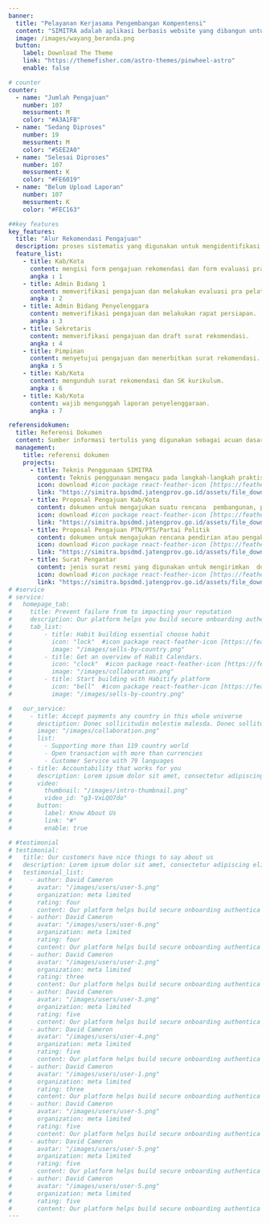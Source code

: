```yaml
---
banner:
  title: "Pelayanan Kerjasama Pengembangan Kompentensi"
  content: "SIMITRA adalah aplikasi berbasis website yang dibangun untuk mempermudah proses pengajuan rekomendasi penyelenggaraan pelatihan pola kerjasama oleh Pemkab/Pemkot, OPD Provinsi, dan PTN/PTS, serta menerbitkan surat rekomendasi oleh BPSDMD Provinsi Jawa Tengah, dengan menyediakan pelayanan yang mudah, cepat, dan terintegrasi."
  image: /images/wayang_beranda.png
  button:
    label: Download The Theme
    link: "https://themefisher.com/astro-themes/pinwheel-astro"
    enable: false

# counter
counter:
  - name: "Jumlah Pengajuan"
    number: 107
    messurment: M
    color: "#A3A1FB"
  - name: "Sedang Diproses"
    number: 19
    messurment: M
    color: "#5EE2A0"
  - name: "Selesai Diproses"
    number: 107
    messurment: K
    color: "#FE6019"
  - name: "Belum Upload Laporan"
    number: 107
    messurment: K
    color: "#FEC163"

##key features
key_features:
  title: "Alur Rekomendasi Pengajuan"
  description: proses sistematis yang digunakan untuk mengidentifikasi dan merekomendasikan pengajuan atau proposal berdasarkan kriteria atau parameter tertentu.
  feature_list:
    - title: Kab/Kota
      content: mengisi form pengajuan rekomendasi dan form evaluasi pra pelatihan.
      angka : 1
    - title: Admin Bidang 1
      content: memverifikasi pengajuan dan melakukan evaluasi pra pelatihan.
      angka : 2
    - title: Admin Bidang Penyelenggara
      content: memverifikasi pengajuan dan melakukan rapat persiapan.
      angka : 3
    - title: Sekretaris
      content: memverifikasi pengajuan dan draft surat rekomendasi.
      angka : 4  
    - title: Pimpinan
      content: menyetujui pengajuan dan menerbitkan surat rekomendasi.
      angka : 5
    - title: Kab/Kota
      content: mengunduh surat rekomendasi dan SK kurikulum.
      angka : 6
    - title: Kab/Kota
      content: wajib mengunggah laporan penyelenggaraan.
      angka : 7

referensidokumen:
  title: Referensi Dokumen
  content: Sumber informasi tertulis yang digunakan sebagai acuan dasar dalam pengajuan kerjasama pengembangan kompentensi.
  management:
    title: referensi dokumen
    projects:
      - title: Teknis Penggunaan SIMITRA
        content: Teknis penggunaan mengacu pada langkah-langkah praktis dan perincian teknis SIMITRA
        icon: download #icon package react-feather-icon [https://feathericons.com/]
        link: "https://simitra.bpsdmd.jatengprov.go.id/assets/file_download_area/simitra_manual_book_new.pdf"
      - title: Proposal Pengajuan Kab/Kota
        content: dokumen untuk mengajukan suatu rencana  pembangunan, program, proyek, atau kegiatan kepada pemerintah kabupaten atau kota.
        icon: download #icon package react-feather-icon [https://feathericons.com/]
        link: "https://simitra.bpsdmd.jatengprov.go.id/assets/file_download_area/simitra_contoh_format_proposal_kabkota.pdf"
      - title: Proposal Pengajuan PTN/PTS/Partai Politik
        content: dokumen untuk mengajukan rencana pendirian atau pengakuan lembaga pendidikan tinggi atau partai politik kepada pihak yang berwenang.
        icon: download #icon package react-feather-icon [https://feathericons.com/]
        link: "https://simitra.bpsdmd.jatengprov.go.id/assets/file_download_area/simitra_contoh_format_proposal_ptn_pts.pdf"
      - title: Surat Pengantar
        content: jenis surat resmi yang digunakan untuk mengirimkan  dokumen, barang, atau informasi kepada pihak lain.
        icon: download #icon package react-feather-icon [https://feathericons.com/]
        link: "https://simitra.bpsdmd.jatengprov.go.id/assets/file_download_area/simitra_contoh_pengantar.pdf"
# #service
# service:
#   homepage_tab:
#     title: Prevent failure from to impacting your reputation
#     description: Our platform helps you build secure onboarding authentication experiences that retain and engage your users. We build the infrastructure, you can.
#     tab_list:
#         - title: Habit building essential choose habit
#           icon: "lock"  #icon package react-feather-icon [https://feathericons.com/]
#           image: "/images/sells-by-country.png"
#         - title: Get an overview of Habit Calendars.
#           icon: "clock"  #icon package react-feather-icon [https://feathericons.com/]
#           image: "/images/collaboration.png"
#         - title: Start building with Habitify platform
#           icon: "bell"  #icon package react-feather-icon [https://feathericons.com/]
#           image: "/images/sells-by-country.png"

#   our_service:
#     - title: Accept payments any country in this whole universe
#       desctiption: Donec sollicitudin molestie malesda. Donec sollitudin molestie malesuada. Mauris pellentesque nec, egestas non nisi. Cras ultricies ligula sed
#       image: "/images/collaboration.png"
#       list:
#         - Supporting more than 119 country world
#         - Open transaction with more than currencies
#         - Customer Service with 79 languages
#     - title: Accountability that works for you
#       description: Lorem ipsum dolor sit amet, consectetur adipiscing elit. Morbi egestas Werat viverra id et aliquet. vulputate egestas sollicitudin.
#       video:
#         thumbnail: "/images/intro-thumbnail.png"
#         video_id: "g3-VxLQO7do"
#       button:
#         label: Know About Us
#         link: "#"
#         enable: true

# #testimonial
# testimonial:
#   title: Our customers have nice things to say about us
#   description: Lorem ipsum dolor sit amet, consectetur adipiscing elit. Morbi egestas Werat viverra id et aliquet. vulputate egestas sollicitudin.
#   testimonial_list:
#     - author: David Cameron
#       avatar: "/images/users/user-5.png"
#       organization: meta limited
#       rating: four
#       content: Our platform helps build secure onboarding authentica experiences & engage your users. We build .
#     - author: David Cameron
#       avatar: "/images/users/user-6.png"
#       organization: meta limited
#       rating: four
#       content: Our platform helps build secure onboarding authentica experiences & engage your users. We build .
#     - author: David Cameron
#       avatar: "/images/users/user-2.png"
#       organization: meta limited
#       rating: three
#       content: Our platform helps build secure onboarding authentica experiences & engage your users. We build .
#     - author: David Cameron
#       avatar: "/images/users/user-3.png"
#       organization: meta limited
#       rating: five
#       content: Our platform helps build secure onboarding authentica experiences & engage your users. We build .
#     - author: David Cameron
#       avatar: "/images/users/user-4.png"
#       organization: meta limited
#       rating: five
#       content: Our platform helps build secure onboarding authentica experiences & engage your users. We build .
#     - author: David Cameron
#       avatar: "/images/users/user-1.png"
#       organization: meta limited
#       rating: three
#       content: Our platform helps build secure onboarding authentica experiences & engage your users. We build .
#     - author: David Cameron
#       avatar: "/images/users/user-5.png"
#       organization: meta limited
#       rating: five
#       content: Our platform helps build secure onboarding authentica experiences & engage your users. We build .
#     - author: David Cameron
#       avatar: "/images/users/user-5.png"
#       organization: meta limited
#       rating: five
#       content: Our platform helps build secure onboarding authentica experiences & engage your users. We build .
#     - author: David Cameron
#       avatar: "/images/users/user-5.png"
#       organization: meta limited
#       rating: five
#       content: Our platform helps build secure onboarding authentica experiences & engage your users. We build .
---
```

